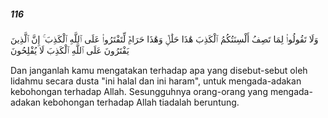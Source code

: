 ##### 116

<span class="ayah">وَلَا تَقُولُوا۟ لِمَا تَصِفُ أَلْسِنَتُكُمُ ٱلْكَذِبَ هَٰذَا حَلَٰلٌۭ وَهَٰذَا حَرَامٌۭ لِّتَفْتَرُوا۟ عَلَى ٱللَّهِ ٱلْكَذِبَ ۚ إِنَّ ٱلَّذِينَ يَفْتَرُونَ عَلَى ٱللَّهِ ٱلْكَذِبَ لَا يُفْلِحُونَ</span>

<span class="ayah_translation">Dan janganlah kamu mengatakan terhadap apa yang disebut-sebut oleh lidahmu secara dusta "ini halal dan ini haram", untuk mengada-adakan kebohongan terhadap Allah. Sesungguhnya orang-orang yang mengada-adakan kebohongan terhadap Allah tiadalah beruntung.</span>
